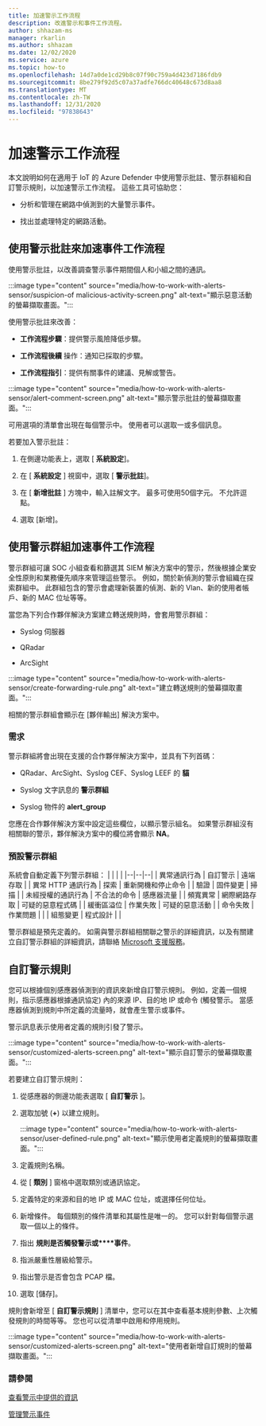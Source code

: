 ```yaml
---
title: 加速警示工作流程
description: 改進警示和事件工作流程。
author: shhazam-ms
manager: rkarlin
ms.author: shhazam
ms.date: 12/02/2020
ms.service: azure
ms.topic: how-to
ms.openlocfilehash: 14d7a0de1cd29b8c07f90c759a4d423d7186fdb9
ms.sourcegitcommit: 8be279f92d5c07a37adfe766dc40648c673d8aa8
ms.translationtype: MT
ms.contentlocale: zh-TW
ms.lasthandoff: 12/31/2020
ms.locfileid: "97838643"
---
```

# <a name="accelerate-alert-workflows"></a>加速警示工作流程

本文說明如何在適用于 IoT 的 Azure Defender 中使用警示批註、警示群組和自訂警示規則，以加速警示工作流程。  這些工具可協助您：

- 分析和管理在網路中偵測到的大量警示事件。

- 找出並處理特定的網路活動。

## <a name="accelerate-incident-workflows-by-using-alert-comments"></a>使用警示批註來加速事件工作流程

使用警示批註，以改善調查警示事件期間個人和小組之間的通訊。

:::image type="content" source="media/how-to-work-with-alerts-sensor/suspicion-of malicious-activity-screen.png" alt-text="顯示惡意活動的螢幕擷取畫面。":::

使用警示批註來改善：

- **工作流程步驟**：提供警示風險降低步驟。

- **工作流程後續** 操作：通知已採取的步驟。

- **工作流程指引**：提供有關事件的建議、見解或警告。

:::image type="content" source="media/how-to-work-with-alerts-sensor/alert-comment-screen.png" alt-text="顯示警示批註的螢幕擷取畫面。":::

可用選項的清單會出現在每個警示中。 使用者可以選取一或多個訊息。

若要加入警示批註：

1. 在側邊功能表上，選取 [ **系統設定**]。

2. 在 [ **系統設定** ] 視窗中，選取 [ **警示批註**]。

3. 在 [ **新增批註** ] 方塊中，輸入註解文字。 最多可使用50個字元。 不允許逗點。

4. 選取 [新增]。

## <a name="accelerate-incident-workflows-by-using-alert-groups"></a>使用警示群組加速事件工作流程

警示群組可讓 SOC 小組查看和篩選其 SIEM 解決方案中的警示，然後根據企業安全性原則和業務優先順序來管理這些警示。 例如，關於新偵測的警示會組織在探索群組中。 此群組包含的警示會處理新裝置的偵測、新的 Vlan、新的使用者帳戶、新的 MAC 位址等等。

當您為下列合作夥伴解決方案建立轉送規則時，會套用警示群組：

  - Syslog 伺服器

  - QRadar

  - ArcSight

:::image type="content" source="media/how-to-work-with-alerts-sensor/create-forwarding-rule.png" alt-text="建立轉送規則的螢幕擷取畫面。":::

相關的警示群組會顯示在 [夥伴輸出] 解決方案中。 

### <a name="requirements"></a>需求

警示群組將會出現在支援的合作夥伴解決方案中，並具有下列首碼：

  - QRadar、ArcSight、Syslog CEF、Syslog LEEF 的 **貓**

  - Syslog 文字訊息的 **警示群組**

  - Syslog 物件的 **alert_group**

您應在合作夥伴解決方案中設定這些欄位，以顯示警示組名。 如果警示群組沒有相關聯的警示，夥伴解決方案中的欄位將會顯示 **NA**。

### <a name="default-alert-groups"></a>預設警示群組

系統會自動定義下列警示群組：
|  |  |  |
|--|--|--|
| 異常通訊行為 | 自訂警示 | 遠端存取 |
| 異常 HTTP 通訊行為 | 探索 | 重新開機和停止命令 |
| 驗證 | 固件變更 | 掃描 |
| 未經授權的通訊行為 | 不合法的命令 | 感應器流量 |
| 頻寬異常 | 網際網路存取 | 可疑的惡意程式碼 |
| 緩衝區溢位 | 作業失敗 | 可疑的惡意活動 |
| 命令失敗 | 作業問題 |  |
| 組態變更 | 程式設計 |  |

警示群組是預先定義的。 如需與警示群組相關聯之警示的詳細資訊，以及有關建立自訂警示群組的詳細資訊，請聯絡 [Microsoft 支援服務](https://support.microsoft.com/supportforbusiness/productselection?sapId=82c88f35-1b8e-f274-ec11-c6efdd6dd099)。

## <a name="customize-alert-rules"></a>自訂警示規則

您可以根據個別感應器偵測到的資訊來新增自訂警示規則。 例如，定義一個規則，指示感應器根據通訊協定) 內的來源 IP、目的地 IP 或命令 (觸發警示。 當感應器偵測到規則中所定義的流量時，就會產生警示或事件。

警示訊息表示使用者定義的規則引發了警示。

:::image type="content" source="media/how-to-work-with-alerts-sensor/customized-alerts-screen.png" alt-text="顯示自訂警示的螢幕擷取畫面。":::

若要建立自訂警示規則：

1. 從感應器的側邊功能表選取 [ **自訂警示** ]。
1. 選取加號 (**+**) 以建立規則。

   :::image type="content" source="media/how-to-work-with-alerts-sensor/user-defined-rule.png" alt-text="顯示使用者定義規則的螢幕擷取畫面。":::

1. 定義規則名稱。
1. 從 [ **類別** ] 窗格中選取類別或通訊協定。
1. 定義特定的來源和目的地 IP 或 MAC 位址，或選擇任何位址。
1. 新增條件。 每個類別的條件清單和其屬性是唯一的。 您可以針對每個警示選取一個以上的條件。
1. 指出 **規則是否觸發警示或****事件**。
1. 指派嚴重性層級給警示。
1. 指出警示是否會包含 PCAP 檔。
1. 選取 [儲存]。

規則會新增至 [ **自訂警示規則** ] 清單中，您可以在其中查看基本規則參數、上次觸發規則的時間等等。 您也可以從清單中啟用和停用規則。

:::image type="content" source="media/how-to-work-with-alerts-sensor/customized-alerts-screen.png" alt-text="使用者新增自訂規則的螢幕擷取畫面。":::

### <a name="see-also"></a>請參閱

[查看警示中提供的資訊](how-to-view-information-provided-in-alerts.md)

[管理警示事件](how-to-manage-the-alert-event.md)
